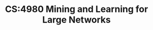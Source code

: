 ---
layout: page
title: CS:4980 Mining and Learning for Large Networks
short: networkMining
time: Fall 2020
year: 2020.5
position: Presentation
location: University of Iowa
description: This course will introduce students to mining and machine learning on graphs. Students will learn several techniques for exploring and analyzing large scale networks, appreciate the challenges in graph mining, learn how to overcome them, and study applications in several domains including public health, e-commerce and critical infrastructures.
link: #

---
